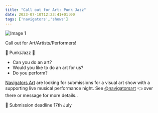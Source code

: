 ```yaml
---
title: "Call out for Art: Punk Jazz"
date: 2023-07-10T12:23:41+01:00
tags: ['navigators','shows']
---
```

![Image 1](/2023-07-10-punk-jazz-call-out/2023-07-10-punk-jazz-call-out-screenshot.png)

Call out for Art/Artists/Performers!

🧷 Punk/Jazz 🎷

- Can you do an art?
- Would you like to do an art for us?
- Do you perform?

[Navigators Art](https://linktr.ee/navigatorsart) are looking for submissions for a visual art show with a supporting live musical performance night. See [@navigatorsart](https://instagram.com/navigatorsart) 👈 over there or message for more details..

🚨 Submission deadline 17th July
